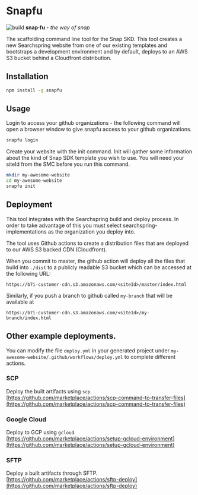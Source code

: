 # Snapfu

![build](https://github.com/searchspring/snapfu/workflows/build/badge.svg?branch=master) **snap·fu** - _the way of snap_

The scaffolding command line tool for the Snap SKD. This tool creates a new Searchspring website from one of our existing templates and bootstraps a development environment and by default, deploys to an AWS S3 bucket behind a Cloudfront distribution.

## Installation

```bash
npm install -g snapfu
```

## Usage

Login to access your github organizations - the following command will open a browser window
to give snapfu access to your github organizations.

```bash
snapfu login
```

Create your website with the init command. Init will gather some information about the kind
of Snap SDK template you wish to use. You will need your siteId from the SMC before you run this command.

```bash
mkdir my-awesome-website
cd my-awesome-website
snapfu init
```

## Deployment

This tool integrates with the Searchspring build and deploy process. In order to take advantage of this you must select searchspring-implementations as the organization you deploy into.

The tool uses Github actions to create a distribution files that are deployed to our AWS S3 backed CDN (Cloudfront).

When you commit to master, the github action will deploy all the files that build into `./dist` to a publicly readable S3 bucket which can be accessed at the following URL:

```
https://b7i-customer-cdn.s3.amazonaws.com/<siteId>/master/index.html
```

Similarly, if you push a branch to github called `my-branch` that will be available at

```
https://b7i-customer-cdn.s3.amazonaws.com/<siteId>/my-branch/index.html
```

## Other example deployments.

You can modify the file `deploy.yml` in your generated project under `my-awesome-website/.github/workflows/deploy.yml`
to complete different actions.

### SCP

Deploy the built artifacts using `scp`. [https://github.com/marketplace/actions/scp-command-to-transfer-files](https://github.com/marketplace/actions/scp-command-to-transfer-files)

### Google Cloud

Deploy to GCP using `gcloud`. [https://github.com/marketplace/actions/setup-gcloud-environment](https://github.com/marketplace/actions/setup-gcloud-environment)

### SFTP

Deploy a built artifacts through SFTP. [https://github.com/marketplace/actions/sftp-deploy](https://github.com/marketplace/actions/sftp-deploy)
